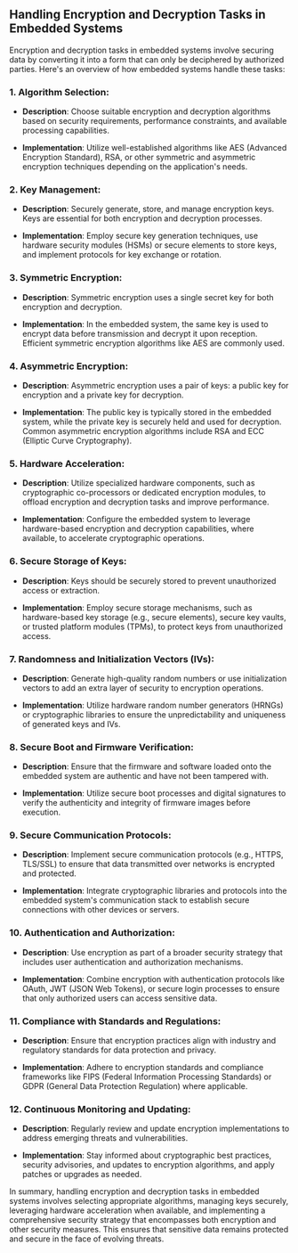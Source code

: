 ## Handling Encryption and Decryption Tasks in Embedded Systems

Encryption and decryption tasks in embedded systems involve securing data by converting it into a form that can only be deciphered by authorized parties. Here's an overview of how embedded systems handle these tasks:

### 1. **Algorithm Selection**:

- **Description**: Choose suitable encryption and decryption algorithms based on security requirements, performance constraints, and available processing capabilities.

- **Implementation**: Utilize well-established algorithms like AES (Advanced Encryption Standard), RSA, or other symmetric and asymmetric encryption techniques depending on the application's needs.

### 2. **Key Management**:

- **Description**: Securely generate, store, and manage encryption keys. Keys are essential for both encryption and decryption processes.

- **Implementation**: Employ secure key generation techniques, use hardware security modules (HSMs) or secure elements to store keys, and implement protocols for key exchange or rotation.

### 3. **Symmetric Encryption**:

- **Description**: Symmetric encryption uses a single secret key for both encryption and decryption.

- **Implementation**: In the embedded system, the same key is used to encrypt data before transmission and decrypt it upon reception. Efficient symmetric encryption algorithms like AES are commonly used.

### 4. **Asymmetric Encryption**:

- **Description**: Asymmetric encryption uses a pair of keys: a public key for encryption and a private key for decryption.

- **Implementation**: The public key is typically stored in the embedded system, while the private key is securely held and used for decryption. Common asymmetric encryption algorithms include RSA and ECC (Elliptic Curve Cryptography).

### 5. **Hardware Acceleration**:

- **Description**: Utilize specialized hardware components, such as cryptographic co-processors or dedicated encryption modules, to offload encryption and decryption tasks and improve performance.

- **Implementation**: Configure the embedded system to leverage hardware-based encryption and decryption capabilities, where available, to accelerate cryptographic operations.

### 6. **Secure Storage of Keys**:

- **Description**: Keys should be securely stored to prevent unauthorized access or extraction.

- **Implementation**: Employ secure storage mechanisms, such as hardware-based key storage (e.g., secure elements), secure key vaults, or trusted platform modules (TPMs), to protect keys from unauthorized access.

### 7. **Randomness and Initialization Vectors (IVs)**:

- **Description**: Generate high-quality random numbers or use initialization vectors to add an extra layer of security to encryption operations.

- **Implementation**: Utilize hardware random number generators (HRNGs) or cryptographic libraries to ensure the unpredictability and uniqueness of generated keys and IVs.

### 8. **Secure Boot and Firmware Verification**:

- **Description**: Ensure that the firmware and software loaded onto the embedded system are authentic and have not been tampered with.

- **Implementation**: Utilize secure boot processes and digital signatures to verify the authenticity and integrity of firmware images before execution.

### 9. **Secure Communication Protocols**:

- **Description**: Implement secure communication protocols (e.g., HTTPS, TLS/SSL) to ensure that data transmitted over networks is encrypted and protected.

- **Implementation**: Integrate cryptographic libraries and protocols into the embedded system's communication stack to establish secure connections with other devices or servers.

### 10. **Authentication and Authorization**:

- **Description**: Use encryption as part of a broader security strategy that includes user authentication and authorization mechanisms.

- **Implementation**: Combine encryption with authentication protocols like OAuth, JWT (JSON Web Tokens), or secure login processes to ensure that only authorized users can access sensitive data.

### 11. **Compliance with Standards and Regulations**:

- **Description**: Ensure that encryption practices align with industry and regulatory standards for data protection and privacy.

- **Implementation**: Adhere to encryption standards and compliance frameworks like FIPS (Federal Information Processing Standards) or GDPR (General Data Protection Regulation) where applicable.

### 12. **Continuous Monitoring and Updating**:

- **Description**: Regularly review and update encryption implementations to address emerging threats and vulnerabilities.

- **Implementation**: Stay informed about cryptographic best practices, security advisories, and updates to encryption algorithms, and apply patches or upgrades as needed.

In summary, handling encryption and decryption tasks in embedded systems involves selecting appropriate algorithms, managing keys securely, leveraging hardware acceleration when available, and implementing a comprehensive security strategy that encompasses both encryption and other security measures. This ensures that sensitive data remains protected and secure in the face of evolving threats.
